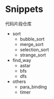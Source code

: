 # Snippets
 
代码片段仓库

- sort
  - bubble_sort
  - merge_sort
  - selection_sort
  - strange_sort
- find_way
  - astar
  - bfs
  - dfs
- others
  - para_binding
  - timer